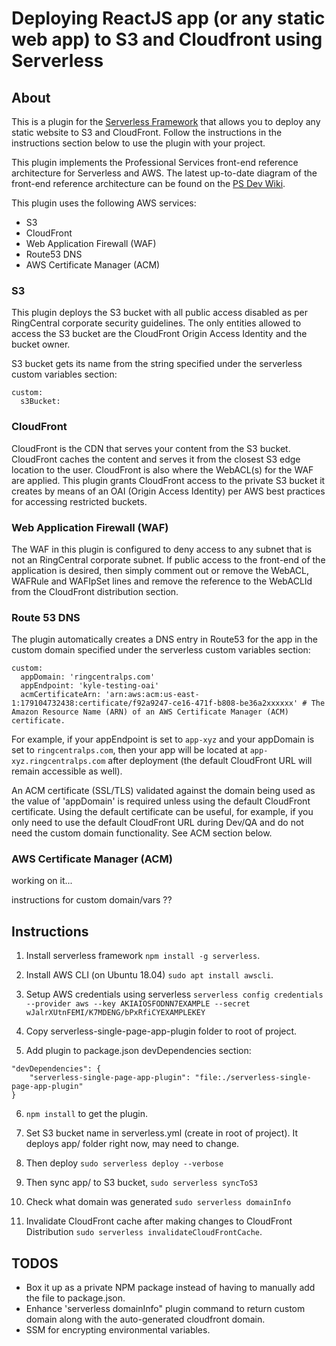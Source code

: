 # Deploying ReactJS app (or any static web app) to S3 and Cloudfront using Serverless

## About
This is a plugin for the [Serverless Framework](https://serverless.com) that allows you to deploy any static website to S3 and CloudFront. Follow the instructions in the instructions section below to use the plugin with your project.

This plugin implements the Professional Services front-end reference architecture for Serverless and AWS. The latest up-to-date diagram of the front-end reference architecture can be found on the [PS Dev Wiki](https://wiki.ringcentral.com/display/PROS/AWS+Reference+Architecture).

This plugin uses the following AWS services:
* S3
* CloudFront
* Web Application Firewall (WAF)
* Route53 DNS
* AWS Certificate Manager (ACM)

### S3
This plugin deploys the S3 bucket with all public access disabled as per RingCentral corporate security guidelines. The only entities allowed to access the S3 bucket are the CloudFront Origin Access Identity and the bucket owner.

S3 bucket gets its name from the string specified under the serverless custom variables section:
```
custom: 
  s3Bucket:
```

### CloudFront
CloudFront is the CDN that serves your content from the S3 bucket. CloudFront caches the content and serves it from the closest S3 edge location to the user. CloudFront is also where the WebACL(s) for the WAF are applied. This plugin grants CloudFront access to the private S3 bucket it creates by means of an OAI (Origin Access Identity) per AWS best practices for accessing restricted buckets.

### Web Application Firewall (WAF)
The WAF in this plugin is configured to deny access to any subnet that is not an RingCentral corporate subnet. If public access to the front-end of the application is desired, then simply comment out or remove the WebACL, WAFRule and WAFIpSet lines and remove the reference to the WebACLId from the CloudFront distribution section.

### Route 53 DNS
The plugin automatically creates a DNS entry in Route53 for the app in the custom domain specified under the serverless custom variables section:
```
custom:
  appDomain: 'ringcentralps.com'
  appEndpoint: 'kyle-testing-oai'
  acmCertificateArn: 'arn:aws:acm:us-east-1:179104732438:certificate/f92a9247-ce16-471f-b808-be36a2xxxxxx' # The Amazon Resource Name (ARN) of an AWS Certificate Manager (ACM) certificate.
```
For example, if your appEndpoint is set to `app-xyz` and your appDomain is set to `ringcentralps.com`, then your app will be located at `app-xyz.ringcentralps.com` after deployment (the default CloudFront URL will remain accessible as well).

An ACM certificate (SSL/TLS) validated against the domain being used as the value of 'appDomain' is required unless using the default CloudFront certificate. Using the default certificate can be useful, for example, if you only need to use the default CloudFront URL during Dev/QA and do not need the custom domain functionality. See ACM section below.

### AWS Certificate Manager (ACM)
working on it...




instructions for custom domain/vars ??

## Instructions
1. Install serverless framework `npm install -g serverless`.

2. Install AWS CLI (on Ubuntu 18.04) `sudo apt install awscli`.

3. Setup AWS credentials using serverless `serverless config credentials --provider aws --key AKIAIOSFODNN7EXAMPLE --secret wJalrXUtnFEMI/K7MDENG/bPxRfiCYEXAMPLEKEY`

4. Copy serverless-single-page-app-plugin folder to root of project.

5. Add plugin to package.json devDependencies section:

```
"devDependencies": {
    "serverless-single-page-app-plugin": "file:./serverless-single-page-app-plugin"
}
```

6. `npm install` to get the plugin.

7. Set S3 bucket name in serverless.yml (create in root of project). It deploys app/ folder right now, may need to change.

8. Then deploy `sudo serverless deploy --verbose`

9. Then sync app/ to S3 bucket, `sudo serverless syncToS3`

10. Check what domain was generated `sudo serverless domainInfo`

11. Invalidate CloudFront cache after making changes to CloudFront Distribution `sudo serverless invalidateCloudFrontCache`.

## TODOS
* Box it up as a private NPM package instead of having to manually add the file to package.json.
* Enhance 'serverless domainInfo" plugin command to return custom domain along with the auto-generated cloudfront domain.
* SSM for encrypting environmental variables.


